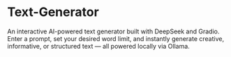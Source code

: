 # Text-Generator
An interactive AI-powered text generator built with DeepSeek and Gradio. Enter a prompt, set your desired word limit, and instantly generate creative, informative, or structured text — all powered locally via Ollama.
